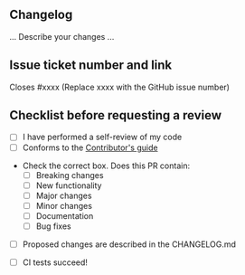 ## Changelog

... Describe your changes ...

## Issue ticket number and link
Closes #xxxx (Replace xxxx with the GitHub issue number)

## Checklist before requesting a review

- [ ] I have performed a self-review of my code
- [ ] Conforms to the [Contributor's guide](https://openpipelines.bio/contributing)

- Check the correct box. Does this PR contain:
  - [ ] Breaking changes
  - [ ] New functionality
  - [ ] Major changes
  - [ ] Minor changes
  - [ ] Documentation
  - [ ] Bug fixes

- [ ] Proposed changes are described in the CHANGELOG.md

- [ ] CI tests succeed!